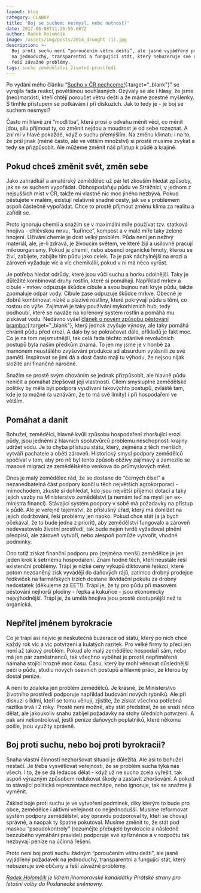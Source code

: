 ```yaml
---
layout: blog
category: CLANKY
title: 'Boj se suchem: nesmysl, nebo nutnost?'
date: 2017-06-08T11:26:55.687Z
author: Radek Holomčík
image: /assets/img/posts/2014_druoght (1).jpg
description: >-
  Boj proti suchu není “poroučením větru dešti”, ale jasně vyjádřený požadavek
  na jednoduchý, transparentní a fungující stát, který nebuzeruje své občany a
  řeší závažné problémy.
tags: sucho zemědělství životní-prostředí
---
```

Po vydání mého článku “[Sucho v ČR nechceme!](https://jihomoravsky.pirati.cz/tiskove-zpravy/sucho-v-r-nechceme.html){:target="_blank"}” se vyrojila řada reakcí, povětšinou souhlasných. Ozývaly se ale i hlasy, že jsme (neo)marxisti, kteří chtějí poroučet větru dešti a že máme zcestné myšlenky. S tímhle přístupem se potkávám i při diskuzích.  Jak to tedy je - je boj se suchem nesmysl?

Často mi hlavě zní “modlitba”, která prosí o odvahu měnit věci, co měnit jdou, sílu přijmout ty, co změnit nejdou a moudrost je od sebe rozeznat. A zní mi v hlavě pokaždé, když o suchu přemýšlím. Na změnu klimatu i na to, že prší jinak (méně často, ale ve větším množství) si prostě musíme zvykat a tedy se přizpůsobit. Ale můžeme změnit náš přístup k půdě a krajině.

## Pokud chceš změnit svět, změn sebe

Jako zahrádkář a amatérský zemědělec už pár let zkouším hledat způsoby, jak se se suchem vypořádat. Obhospodařuju půdu ve Strážnici, v jednom z nejsušších míst v ČR, takže mi vlastně nic moc jiného nezbývá. Pokud pěstujete v malém, existují relativně snadné cesty, jak se s problémem aspoň částečně vypořádat. Chce to prostě přijmout změnu klima za realitu a zařídit se.

Proto ignoruju chemii a snažím se v maximální míře používat tzv. statková hnojiva - chlévskou mrvu, “kuřince”, kompost a v malé míře taky zelené hnojení. Užívání chemie je dost velký problém. Půda není jen neživý materiál, ale, je-li zdravá, je živoucím světem, ve které žijí a usilovně pracují mikroorganismy. Pokud je chemií, nebo absencí organické hmoty, kterou se živí, zabijete, zabíjíte tím půdu jako celek. Ta je pak náchylnější na erozi a zároveň vyžaduje víc a víc chemikálií, pokud v ní má něco vyrůst.

Je potřeba hledat odrůdy, které jsou vůči suchu a horku odolnější. Taky je důležité kombinovat druhy rostlin, které si pomáhají. Například mrkev a cibule - mrkev odpuzuje škůdce cibule a svou bujnou natí kryje půdu, takže zpomaluje odpar vody. Cibule zase odpuzuje škůdce mrkve. Obecně je dobré kombinovat nízké a plazivé rostliny, které pokrývají půdu s těmi, co rostou do výše. Zajímavé je taky používání mykorhizních hub, tedy podhoubí, které se naváže na kořenový systém rostlin a pomáhá mu získávat vodu. Nedávno vyšel [článek o novém způsobu pěstování brambor](http://havlickobrodsky.denik.cz/zpravy_region/novy-zpusob-sazeni-brambor-by-mel-zabranit-erozim-pudy-20170523.html){:target="_blank"}, který jednak zvyšuje výnosy, ale taky pomáhá chránit půdu před erozí. A dalo by se pokračovat dále, příkladů je fakt moc. Co je na tom nejsmutnější, tak celá řada těchto zdánlivě revolučních postupů byla našim předkům známá. To jen my jsme je v honbě za mamonem neustálého zvyšování produkce ad absurdum vytěsnili ze své paměti. Inspirovat se jimi dá a dost často mají tu výhodu, že nejsou nijak složité ani  finančně náročné.

Snažím se prostě svým chováním se jednak přizpůsobit, ale hlavně půdu neničit a pomáhat zlepšovat její vlastnosti. Cílem smysluplné zemědělské politiky by měla být podpora využívaní takovýchto postupů, zvláště tam, kde je to možné (a uznávám, že to má své limity) i při hospodaření ve větším.

## Pomáhat a danit

Bohužel, zemědělci, hlavně kvůli způsobu hospodaření zhoršující erozi půdy, jsou jedněmi z hlavních spolutvůrců problému neschopnosti krajiny udržet vodu. Je to chyba přístupu státu, který, zejména z těch menších, vytváří pachatele a oběti zároveň. Historický smysl podpory zemědělců spočíval v tom, aby pro ně byl tento způsob obživy zajímavý a zamezilo se masové migraci ze zemědělského venkova do průmyslových měst.

Dnes je malý zemědělec rád, že se dostane do “černých čísel” a nezanedbatelná část podpory končí u těch největších agrokorporací - mimochodem, zkuste si dohledat, kdo jsou největší příjemci dotací a taky jejich vazby na Ministerstvo zemědělství (a nemám teď na mysli jen ex-ministra financí). Stávající systém podpory v sobě má požadavky na přístup k půdě. Ale je veřejné tajemství, že příslušný úřad, který má dohlížet na jejich dodržování, řeší problémy jen naoko. Pokud chce stát (a já bych očekával, že to bude jedna z priorit), aby zemědělství fungovalo a zároveň nedevastovalo životní prostředí, tak bude nejen tvrdě vyžadovat plnění předpisů, ale zároveň vytvoří, nebo alespoň pomůže vytvořit, vhodné podmínky.

Ono totiž získat finanční podporu pro (zejména menší) zemědělce je jen jeden krok k šetrnému hospodaření. Znám hodně těch, kteří neustále řeší existenční problémy. Trápí je nízké ceny výkupů diktované řetězci, které potom nezdaněný zisk vyvádějí do daňových rájů, zatímco drobný prodejce ředkviček na farmářských trzích dostane likvidační pokutu za drobný nedostatek (děkujeme za EET!). Trápí je, že ty pro půdu při masovém pěstování nejhorší plodiny - řepka a kukuřice - jsou ekonomicky nejvýhodnější. Trápí je, že umělá hnojiva jsou prostě dostupnější než ta organická.

## Nepřítel jménem byrokracie

Co je trápí asi nejvíc je neskutečná buzerace od státu, který po nich chce každý rok víc a víc potvrzení a kulatých razítek. Pro velké firmy to přeci jen není až takový problém. Pokud ale malý zemědělec hospodaří sám, nebo má jen pár zaměstnanců, tak všechno vyběhat je prostě nepřiměřená námaha stojící hrozně moc času. Času, který by mohl věnovat důslednější péči o půdu, studiu nových osevních postupů a hlavně práci, ze kterou by dostal peníze.

A není to zdaleka jen problém zemědělců. Je krásné, že Ministerstvo životního prostředí podporuje například budování nových rybníků. Ale při diskuzi s lidmi, kteří se tomu věnují, zjistíte, že získat všechna potřebná razítka trvá i 2 roky. Prostě není možné, aby stát předstíral, že se snaží něco dělat, ale jakoukoliv snahu zabíjel požadavky na stohy úředních potvrzení. A pak ani nekontroloval, jestli peníze daňových poplatníků, které někomu pošle, jsou využity správně.

## Boj proti suchu, nebo boj proti byrokracii?

Snaha vlastní činností nezhoršovat situaci je důležitá. Ale asi to bohužel nestačí. Je třeba vysvětlovat veřejnosti, že se problém sucha týká nás všech. I to, že se dá ledacos dělat - když už ne sucho zcela vyřešit, tak aspoň výrazným způsobem redukovat škody a zastavit zhoršování. A pokud to stávající politická reprezentace nechápe, nebo ignoruje, tak se snažme ji vyměnit.

Základ boje proti suchu je ve vytvoření podmínek, díky kterým to bude pro obce, zemědělce i aktivní veřejnost co nejjednodušší. Musíme reformovat systém podpory zemědělství, aby opravdu podporoval ty, kteří se chovají správně, a naopak ty špatné pokutoval. Musíme změnit to, že stát pod maskou “pseudokontroly” (rozumějte přebujelé byrokracie a následně bezzubého vymáhání pravidel) podporuje své spřízněnce a v rozpočtu tak nezbývají peníze na účinná řešení.

Proto není boj proti suchu žádným “poroučením větru dešti”, ale jasně vyjádřený požadavek na jednoduchý, transparentní a fungující stát, který nebuzeruje své občany a řeší závažné problémy.

*[Radek Holomčík](https://jihomoravsky.pirati.cz/lide/radek-holomcik/) je lídrem jihomoravské kandidátky Pirátské strany pro letošní volby do Poslanecké sněmovny.*



